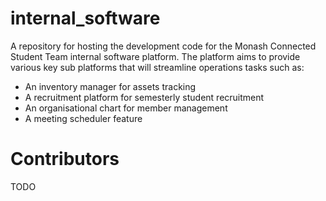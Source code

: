 # internal_software

A repository for hosting the development code for the Monash Connected Student Team internal software platform.
The platform aims to provide various key sub platforms that will streamline operations tasks such as:

* An inventory manager for assets tracking
* A recruitment platform for semesterly student recruitment
* An organisational chart for member management
* A meeting scheduler feature

# Contributors

TODO
